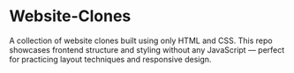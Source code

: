 # Website-Clones
A collection of website clones built using only HTML and CSS. This repo showcases frontend structure and styling without any JavaScript — perfect for practicing layout techniques and responsive design.
